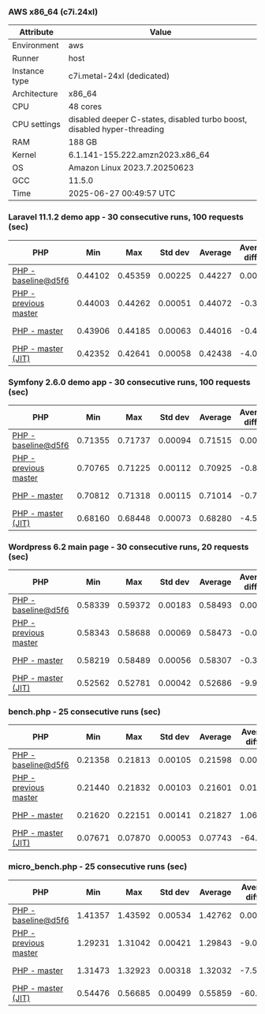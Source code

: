 ### AWS x86_64 (c7i.24xl)

|  Attribute    |     Value      |
|---------------|----------------|
| Environment   |aws|
| Runner        |host|
| Instance type |c7i.metal-24xl (dedicated)|
| Architecture  |x86_64
| CPU           |48 cores|
| CPU settings  |disabled deeper C-states, disabled turbo boost, disabled hyper-threading|
| RAM           |188 GB|
| Kernel        |6.1.141-155.222.amzn2023.x86_64|
| OS            |Amazon Linux 2023.7.20250623|
| GCC           |11.5.0|
| Time          |2025-06-27 00:49:57 UTC|

### Laravel 11.1.2 demo app - 30 consecutive runs, 100 requests (sec)

|     PHP     |     Min     |     Max     |    Std dev   |   Average  |  Average diff % |   Median   | Median diff % |     Memory    |
|-------------|-------------|-------------|--------------|------------|-----------------|------------|---------------|---------------|
|[PHP - baseline@d5f6](https://github.com/php/php-src/commit/d5f6e56610)|0.44102|0.45359|0.00225|0.44227|0.00%|0.44171|0.00%|42.02 MB|
|[PHP - previous master](https://github.com/php/php-src/commit/8b61c49987)|0.44003|0.44262|0.00051|0.44072|-0.35%|0.44065|-0.24%|42.40 MB|
|[PHP - master](https://github.com/php/php-src/commit/1b7f4567cb)|0.43906|0.44185|0.00063|0.44016|-0.48%|0.44022|-0.34%|42.44 MB|
|[PHP - master (JIT)](https://github.com/php/php-src/commit/1b7f4567cb)|0.42352|0.42641|0.00058|0.42438|-4.04%|0.42442|-3.92%|51.60 MB|

### Symfony 2.6.0 demo app - 30 consecutive runs, 100 requests (sec)

|     PHP     |     Min     |     Max     |    Std dev   |   Average  |  Average diff % |   Median   | Median diff % |     Memory    |
|-------------|-------------|-------------|--------------|------------|-----------------|------------|---------------|---------------|
|[PHP - baseline@d5f6](https://github.com/php/php-src/commit/d5f6e56610)|0.71355|0.71737|0.00094|0.71515|0.00%|0.71505|0.00%|37.69 MB|
|[PHP - previous master](https://github.com/php/php-src/commit/8b61c49987)|0.70765|0.71225|0.00112|0.70925|-0.83%|0.70907|-0.84%|38.38 MB|
|[PHP - master](https://github.com/php/php-src/commit/1b7f4567cb)|0.70812|0.71318|0.00115|0.71014|-0.70%|0.71006|-0.70%|38.41 MB|
|[PHP - master (JIT)](https://github.com/php/php-src/commit/1b7f4567cb)|0.68160|0.68448|0.00073|0.68280|-4.52%|0.68253|-4.55%|45.21 MB|

### Wordpress 6.2 main page - 30 consecutive runs, 20 requests (sec)

|     PHP     |     Min     |     Max     |    Std dev   |   Average  |  Average diff % |   Median   | Median diff % |     Memory    |
|-------------|-------------|-------------|--------------|------------|-----------------|------------|---------------|---------------|
|[PHP - baseline@d5f6](https://github.com/php/php-src/commit/d5f6e56610)|0.58339|0.59372|0.00183|0.58493|0.00%|0.58476|0.00%|43.42 MB|
|[PHP - previous master](https://github.com/php/php-src/commit/8b61c49987)|0.58343|0.58688|0.00069|0.58473|-0.03%|0.58482|0.01%|43.72 MB|
|[PHP - master](https://github.com/php/php-src/commit/1b7f4567cb)|0.58219|0.58489|0.00056|0.58307|-0.32%|0.58290|-0.32%|43.88 MB|
|[PHP - master (JIT)](https://github.com/php/php-src/commit/1b7f4567cb)|0.52562|0.52781|0.00042|0.52686|-9.93%|0.52696|-9.88%|61.65 MB|

### bench.php - 25 consecutive runs (sec)

|     PHP     |     Min     |     Max     |    Std dev   |   Average  |  Average diff % |   Median   | Median diff % |     Memory    |
|-------------|-------------|-------------|--------------|------------|-----------------|------------|---------------|---------------|
|[PHP - baseline@d5f6](https://github.com/php/php-src/commit/d5f6e56610)|0.21358|0.21813|0.00105|0.21598|0.00%|0.21604|0.00%|26.41 MB|
|[PHP - previous master](https://github.com/php/php-src/commit/8b61c49987)|0.21440|0.21832|0.00103|0.21601|0.01%|0.21591|-0.06%|26.75 MB|
|[PHP - master](https://github.com/php/php-src/commit/1b7f4567cb)|0.21620|0.22151|0.00141|0.21827|1.06%|0.21798|0.90%|26.78 MB|
|[PHP - master (JIT)](https://github.com/php/php-src/commit/1b7f4567cb)|0.07671|0.07870|0.00053|0.07743|-64.15%|0.07743|-64.16%|28.01 MB|

### micro_bench.php - 25 consecutive runs (sec)

|     PHP     |     Min     |     Max     |    Std dev   |   Average  |  Average diff % |   Median   | Median diff % |     Memory    |
|-------------|-------------|-------------|--------------|------------|-----------------|------------|---------------|---------------|
|[PHP - baseline@d5f6](https://github.com/php/php-src/commit/d5f6e56610)|1.41357|1.43592|0.00534|1.42762|0.00%|1.42887|0.00%|20.64 MB|
|[PHP - previous master](https://github.com/php/php-src/commit/8b61c49987)|1.29231|1.31042|0.00421|1.29843|-9.05%|1.29739|-9.20%|21.02 MB|
|[PHP - master](https://github.com/php/php-src/commit/1b7f4567cb)|1.31473|1.32923|0.00318|1.32032|-7.52%|1.32016|-7.61%|21.05 MB|
|[PHP - master (JIT)](https://github.com/php/php-src/commit/1b7f4567cb)|0.54476|0.56685|0.00499|0.55859|-60.87%|0.55923|-60.86%|22.44 MB|
